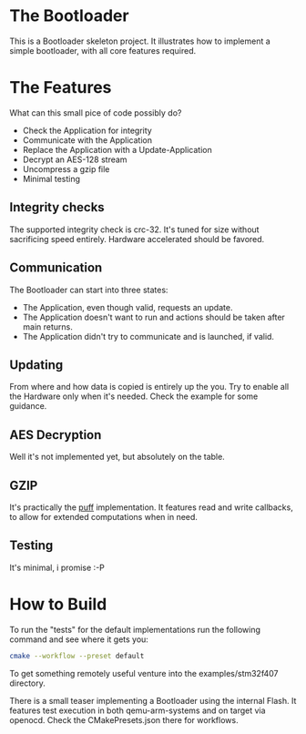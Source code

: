 # The Bootloader
This is a Bootloader skeleton project.
It illustrates how to implement a simple bootloader, with all core features required.

# The Features
What can this small pice of code possibly do?
- Check the Application for integrity
- Communicate with the Application
- Replace the Application with a Update-Application
- Decrypt an AES-128 stream
- Uncompress a gzip file
- Minimal testing

## Integrity checks
The supported integrity check is crc-32.
It's tuned for size without sacrificing speed entirely.
Hardware accelerated should be favored.

## Communication
The Bootloader can start into three states:
- The Application, even though valid, requests an update.
- The Application doesn't want to run and actions should be taken after main returns.
- The Application didn't try to communicate and is launched, if valid.

## Updating
From where and how data is copied is entirely up the you.
Try to enable all the Hardware only when it's needed.
Check the example for some guidance.

## AES Decryption
Well it's not implemented yet, but absolutely on the table.

## GZIP
It's practically the [puff](https://github.com/madler/zlib/tree/develop/contrib/puff) implementation.
It features read and write callbacks, to allow for extended computations when in need.

## Testing
It's minimal, i promise :-P

# How to Build
To run the "tests" for the default implementations run the following command and see where it gets you:
```bash
cmake --workflow --preset default
```

To get something remotely useful venture into the examples/stm32f407 directory.

There is a small teaser implementing a Bootloader using the internal Flash.
It features test execution in both qemu-arm-systems and on target via openocd.
Check the CMakePresets.json there for workflows.